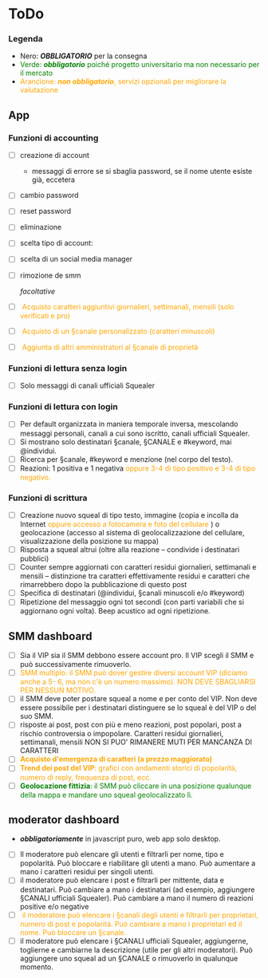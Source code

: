 # ToDo
### Legenda 
- Nero: ***OBBLIGATORIO*** per la consegna
- <span style="color:Green">Verde: ***obbligatorio*** poiché progetto universitario ma non necessario per il mercato 
- <span style="color:orange">Arancione: ***non obbligatorio***, servizi opzionali per migliorare la valutazione
## App
### Funzioni di accounting
- [ ] creazione di account
    - messaggi di errore se si sbaglia password, se il nome utente esiste già, eccetera
- [ ] cambio password
- [ ] reset password
- [ ] eliminazione
- [ ] scelta tipo di account:
- [ ] scelta di un social media manager
- [ ] rimozione de smm

    *facoltative*
    
- [ ] <span style="color:orange"> Acquisto caratteri aggiuntivi giornalieri, settimanali, mensili (solo verificati e pro)
- [ ] <span style="color:orange"> Acquisto di un §canale personalizzato (caratteri minuscoli)
- [ ] <span style="color:orange"> Aggiunta di altri amministratori al §canale di proprietà 

### Funzioni di lettura senza login
- [ ] Solo messaggi di canali ufficiali Squealer

### Funzioni di lettura con login
- [ ] Per default organizzata in maniera temporale inversa, mescolando messaggi personali, canali a cui sono iscritto, canali ufficiali Squealer.
- [ ] Si mostrano solo destinatari §canale, §CANALE e #keyword, mai @individui.
- [ ] Ricerca per §canale, #keyword e menzione (nel corpo del testo).
- [ ] Reazioni: 1 positiva e 1 negativa <span style="color:orange">oppure 3-4 di tipo positivo e 3-4 di tipo
negativo.</span>

### Funzioni di scrittura
- [ ] Creazione nuovo squeal di tipo testo, immagine (copia e incolla da Internet <span style="color:orange"> oppure accesso a fotocamera e foto del cellulare </span>) o geolocazione (accesso al sistema di geolocalizzazione del cellulare, visualizzazione della posizione su mappa)
- [ ] Risposta a squeal altrui (oltre alla reazione – condivide i destinatari pubblici)
- [ ] Counter sempre aggiornati con caratteri residui giornalieri, settimanali e mensili – distinzione tra caratteri effettivamente residui e caratteri che rimarrebbero dopo la pubblicazione di questo post
- [ ] Specifica di destinatari (@individui, §canali minuscoli e/o #keyword)
- [ ] Ripetizione del messaggio ogni tot secondi (con parti variabili che si aggiornano ogni volta). Beep acustico ad ogni ripetizione.

## SMM dashboard
- [ ] Sia il VIP sia il SMM debbono essere account pro. Il VIP scegli il SMM e può successivamente rimuoverlo.
- [ ] <span style="color:orange">SMM multiplo: il SMM può dover gestire diversi account VIP (diciamo anche a 5- 6, ma non c'è un numero massimo). NON DEVE SBAGLIARSI PER NESSUN MOTIVO.
- [ ] il SMM deve poter postare squeal a nome e per conto del VIP. Non deve essere possibile per i destinatari distinguere se lo squeal è del VIP o del suo SMM.
- [ ] risposte ai post, post con più e meno reazioni, post popolari, post a rischio controversia o impopolare. Caratteri residui giornalieri, settimanali, mensili
    NON SI PUO' RIMANERE MUTI PER MANCANZA DI CARATTERI
- [ ] <span style="color:orange">**Acquisto d'emergenza di caratteri (a prezzo maggiorato)**
- [ ] <span style="color:orange">**Trend dei post del VIP**: grafici con andamenti storici di popolarità, numero di reply, frequenza di post, ecc.
- [ ] <span style="color:green">**Geolocazione fittizia**: il SMM può cliccare in una posizione qualunque della mappa e mandare uno squeal geolocalizzato lì.

## moderator dashboard
- ***obbligatoriamente*** in javascript puro, web app solo desktop.
- [ ] Il moderatore può elencare gli utenti e filtrarli per nome, tipo e popolarità. Può bloccare e riabilitare gli utenti a mano. Può aumentare a mano i caratteri residui per singoli utenti.
- [ ]  il moderatore può elencare i post e filtrarli per mittente, data e destinatari. Può cambiare a mano i destinatari (ad esempio, aggiungere §CANALI ufficiali Squealer). Può cambiare a mano il numero di reazioni positive e/o negative
- [ ] <span style="color:orange"> il moderatore può elencare i §canali degli utenti e filtrarli per proprietari, numero di post e popolarità. Può cambiare a mano i proprietari ed il nome. Può bloccare un §canale.
- [ ] il moderatore può elencare i §CANALI ufficiali Squealer, aggiungerne, toglierne e cambiarne la descrizione (utile per gli altri moderatori). Può aggiungere uno squeal ad un §CANALE o rimuoverlo in qualunque momento.